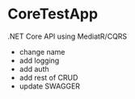 # CoreTestApp
.NET Core API using MediatR/CQRS

- change name
- add logging
- add auth
- add rest of CRUD
- update SWAGGER
